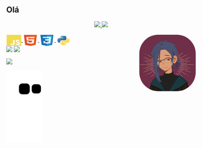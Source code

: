 ## Olá

<div align="center">

  <a href="https://github.com/Yan-Sena">

  <img height="140em" src="https://github-readme-stats.vercel.app/api?username=Yan-Sena&show_icons=true&theme=dark&include_all_commits=true&count_private=true"/>

  <img height="140em" src="https://github-readme-stats.vercel.app/api/top-langs/?username=Yan-Sena&layout=compact&langs_count=7&theme=dark"/>

</div>

<div style="display: inline_block"><br>
  <img align="center" alt="Js" height="30" width="40" src="https://raw.githubusercontent.com/devicons/devicon/master/icons/javascript/javascript-plain.svg">
  <img align="center" alt="HTML" height="30" width="40" src="https://raw.githubusercontent.com/devicons/devicon/master/icons/html5/html5-original.svg">
  <img align="center" alt="CSS" height="30" width="40" src="https://raw.githubusercontent.com/devicons/devicon/master/icons/css3/css3-original.svg">
  <img align="center" alt="Python" height="30" width="40" src="https://raw.githubusercontent.com/devicons/devicon/master/icons/python/python-original.svg">

  <img align="right" alt="Yan-pic" height="150" style="border-radius:50px;" src="imagens/imagemYan.png">
</div>

<div> 
  <a href="https://instagram.com/yan_sena25" target="_blank">
  <img src="https://img.shields.io/badge/-Instagram-%23E4405F?style=for-the-badge&logo=instagram&logoColor=white" target="_blank"></a> 
 
  <a href = "mailto:25ygss@gmail.com">
  <img src="https://img.shields.io/badge/-Gmail-%23333?style=for-the-badge&logo=gmail&logoColor=white" target="_blank"></a>
 
  <a href="https://www.github.com/Yan-Sena" target="_blank" ><img src="https://img.shields.io/badge/-LinkedIn-%230077B5?style=for-the-badge&logo=linkedin&logoColor=white" target="_blank"></a> 
 
  ![Snake animation](https://github.com/rafaballerini/rafaballerini/blob/output/github-contribution-grid-snake.svg)
 
</div>



